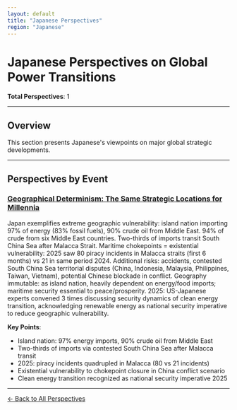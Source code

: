 ```yaml
---
layout: default
title: "Japanese Perspectives"
region: "Japanese"
---
```


# Japanese Perspectives on Global Power Transitions

**Total Perspectives**: 1

---

## Overview

This section presents Japanese's viewpoints on major global strategic developments.

---

## Perspectives by Event

### [Geographical Determinism: The Same Strategic Locations for Millennia](/events/geographical-determinism-the-same-strategic-locations-for-millennia)

Japan exemplifies extreme geographic vulnerability: island nation importing 97% of energy (83% fossil fuels), 90% crude oil from Middle East. 94% of crude from six Middle East countries. Two-thirds of imports transit South China Sea after Malacca Strait. Maritime chokepoints = existential vulnerability: 2025 saw 80 piracy incidents in Malacca straits (first 6 months) vs 21 in same period 2024. Additional risks: accidents, contested South China Sea territorial disputes (China, Indonesia, Malaysia, Philippines, Taiwan, Vietnam), potential Chinese blockade in conflict. Geography immutable: as island nation, heavily dependent on energy/food imports; maritime security essential to peace/prosperity. 2025: US-Japanese experts convened 3 times discussing security dynamics of clean energy transition, acknowledging renewable energy as national security imperative to reduce geographic vulnerability.

**Key Points**:
- Island nation: 97% energy imports, 90% crude oil from Middle East
- Two-thirds of imports via contested South China Sea after Malacca transit
- 2025: piracy incidents quadrupled in Malacca (80 vs 21 incidents)
- Existential vulnerability to chokepoint closure in China conflict scenario
- Clean energy transition recognized as national security imperative 2025

---


[← Back to All Perspectives](/perspectives/)
